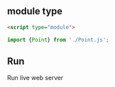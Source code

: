 

## module type
```html
<script type="module">

import {Point} from './Point.js'; 
```



## Run
Run live web server
